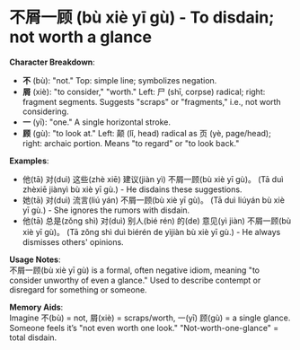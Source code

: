 # **不屑一顾 (bù xiè yī gù) - To disdain; not worth a glance**

**Character Breakdown**:  
- **不** (bù): "not." Top: simple line; symbolizes negation.  
- **屑** (xiè): "to consider," "worth." Left: 尸 (shī, corpse) radical; right: fragment segments. Suggests "scraps" or "fragments," i.e., not worth considering.  
- **一** (yī): "one." A single horizontal stroke.  
- **顾** (gù): "to look at." Left: 颠 (lǐ, head) radical as 页 (yè, page/head); right: archaic portion. Means "to regard" or "to look back."

**Examples**:  
- 他(tā) 对(duì) 这些(zhè xiē) 建议(jiàn yì) 不屑一顾(bù xiè yī gù)。 (Tā duì zhèxiē jiànyì bù xiè yī gù.) - He disdains these suggestions.  
- 她(tā) 对(duì) 流言(liú yán) 不屑一顾(bù xiè yī gù)。 (Tā duì liúyán bù xiè yī gù.) - She ignores the rumors with disdain.  
- 他(tā) 总是(zǒng shì) 对(duì) 别人(bié rén) 的(de) 意见(yì jiàn) 不屑一顾(bù xiè yī gù)。 (Tā zǒng shì duì biérén de yìjiàn bù xiè yī gù.) - He always dismisses others' opinions.

**Usage Notes**:  
不屑一顾(bù xiè yī gù) is a formal, often negative idiom, meaning "to consider unworthy of even a glance." Used to describe contempt or disregard for something or someone.

**Memory Aids**:  
Imagine 不(bù) = not, 屑(xiè) = scraps/worth, 一(yī) 顾(gù) = a single glance. Someone feels it’s "not even worth one look." "Not-worth-one-glance" = total disdain.